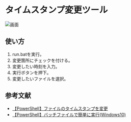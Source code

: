# タイムスタンプ変更ツール
![画面](https://github.com/takuya-ohno/Tool_ChangeTimeStamp/blob/master/Readme__image/image1.JPG)


## 使い方
1. run.batを実行。
1. 変更箇所にチェックを付ける。
1. 変更したい時刻を入力。
1. 実行ボタンを押下。
1. 変更したいファイルを選択。


## 参考文献
- [【PowerShell】ファイルのタイムスタンプを変更](https://qiita.com/takuya-ohno/items/bbb76636ae4146fbaf58#%E3%82%A2%E3%82%AF%E3%82%BB%E3%82%B9%E6%97%A5%E6%99%82%E3%82%92%E5%A4%89%E6%9B%B4%E3%81%99%E3%82%8B%E5%A0%B4%E5%90%88)
- [【PowerShell】バッチファイルで簡単に実行(Windows10)](https://algorithm.joho.info/powershell/run-easy-ps1/)
